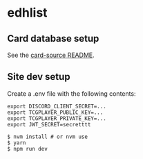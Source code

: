 # edhlist

## Card database setup

See the [card-source README](./card-source/README.md).

## Site dev setup

Create a .env file with the following contents:

```
export DISCORD_CLIENT_SECRET=...
export TCGPLAYER_PUBLIC_KEY=...
export TCGPLAYER_PRIVATE_KEY=...
export JWT_SECRET=secretttt
```

```
$ nvm install # or nvm use
$ yarn
$ npm run dev
```

